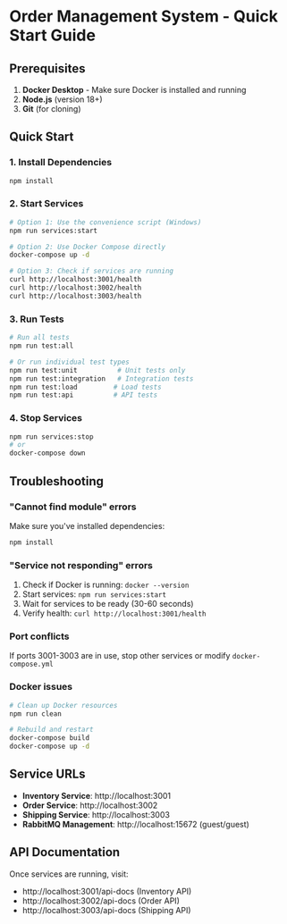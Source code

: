 # Order Management System - Quick Start Guide

## Prerequisites

1. **Docker Desktop** - Make sure Docker is installed and running
2. **Node.js** (version 18+)
3. **Git** (for cloning)

## Quick Start

### 1. Install Dependencies
```bash
npm install
```

### 2. Start Services
```bash
# Option 1: Use the convenience script (Windows)
npm run services:start

# Option 2: Use Docker Compose directly
docker-compose up -d

# Option 3: Check if services are running
curl http://localhost:3001/health
curl http://localhost:3002/health  
curl http://localhost:3003/health
```

### 3. Run Tests
```bash
# Run all tests
npm run test:all

# Or run individual test types
npm run test:unit          # Unit tests only
npm run test:integration   # Integration tests
npm run test:load         # Load tests
npm run test:api          # API tests
```

### 4. Stop Services
```bash
npm run services:stop
# or
docker-compose down
```

## Troubleshooting

### "Cannot find module" errors
Make sure you've installed dependencies:
```bash
npm install
```

### "Service not responding" errors
1. Check if Docker is running: `docker --version`
2. Start services: `npm run services:start`
3. Wait for services to be ready (30-60 seconds)
4. Verify health: `curl http://localhost:3001/health`

### Port conflicts
If ports 3001-3003 are in use, stop other services or modify `docker-compose.yml`

### Docker issues
```bash
# Clean up Docker resources
npm run clean

# Rebuild and restart
docker-compose build
docker-compose up -d
```

## Service URLs

- **Inventory Service**: http://localhost:3001
- **Order Service**: http://localhost:3002  
- **Shipping Service**: http://localhost:3003
- **RabbitMQ Management**: http://localhost:15672 (guest/guest)

## API Documentation

Once services are running, visit:
- http://localhost:3001/api-docs (Inventory API)
- http://localhost:3002/api-docs (Order API)
- http://localhost:3003/api-docs (Shipping API)